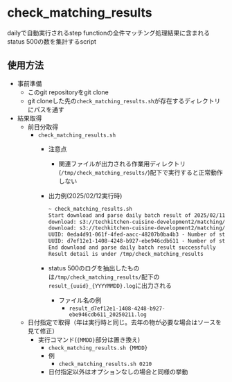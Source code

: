 # check_matching_results

dailyで自動実行されるstep functionの全件マッチング処理結果に含まれるstatus 500の数を集計するscript

## 使用方法

- 事前準備
  - このgit repositoryをgit clone
  - git cloneした先の`check_matching_results.sh`が存在するディレクトリにパスを通す
- 結果取得
  - 前日分取得
    - `check_matching_results.sh`
      - 注意点
        - 関連ファイルが出力される作業用ディレクトリ(`/tmp/check_matching_results/`)配下で実行すると正常動作しない
      - 出力例(2025/02/12実行時)

          ```txt
          ~ check_matching_results.sh
          Start download and parse daily batch result of 2025/02/11
          download: s3://techkitchen-cuisine-development2/matching/batch/20250211_150347/result/0eda4d91-061f-4fed-aacc-48207b0ba4b3/SUCCEEDED_0.json to ../../tmp/check_matching_results/0eda4d91-061f-4fed-aacc-48207b0ba4b3/SUCCEEDED_0.json
          download: s3://techkitchen-cuisine-development2/matching/batch/20250211_150347/result/d7ef12e1-1408-4248-b927-ebe946cdb611/SUCCEEDED_0.json to ../../tmp/check_matching_results/d7ef12e1-1408-4248-b927-ebe946cdb611/SUCCEEDED_0.json
          UUID: 0eda4d91-061f-4fed-aacc-48207b0ba4b3 - Number of status 500 data: 4
          UUID: d7ef12e1-1408-4248-b927-ebe946cdb611 - Number of status 500 data: 260
          End download and parse daily batch result successfully
          Result detail is under /tmp/check_matching_results
          ```

      - status 500のログを抽出したものは`/tmp/check_matching_results/`配下の`result_{uuid}_{YYYYMMDD}.log`に出力される
        - ファイル名の例
          - `result_d7ef12e1-1408-4248-b927-ebe946cdb611_20250211.log`
  - 日付指定で取得（年は実行時と同じ。去年の物が必要な場合はソースを見て修正）
    - 実行コマンド(`{MMDD}`部分は置き換え)
      - `check_matching_results.sh {MMDD}`
      - 例
        - `check_matching_results.sh 0210`
      - 日付指定以外はオプションなしの場合と同様の挙動
